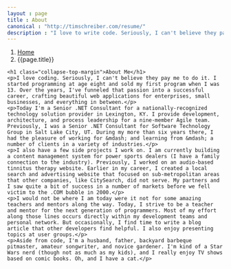 ```yaml
---
layout : page
title : About
canonical : "http://timschreiber.com/resume/"
description : "I love to write code. Seriously, I can't believe they pay me to do it. I craft beautiful web applications for enterprises, small businesses, and everything in between."
---
```


<ol class="breadcrumb">
	<li><a href="/">Home</a></li>
	<li>{{page.title}}</li>
</ol>

<div class="col-xs-12">

	<h1 class="collapse-top-margin">About Me</h1>
	<p>I love coding. Seriously, I can't believe they pay me to do it. I started programming at age eight and sold my first program when I was 13. Over the years, I've funneled that passion into a successful career, crafting beautiful web applications for enterprises, small businesses, and everything in between.</p>
	<p>Today I'm a Senior .NET Consultant for a nationally-recognized technology solution provider in Lexington, KY. I provide development, architecture, and process leadership for a nine-member Agile team. Previously, I was a Senior .NET Consultant for Software Technology Group in Salt Lake City, UT. During my more than six years there, I had the pleasure of working for &mdash; and learning from &mdash; a number of clients in a variety of industries.</p>
	<p>I also have a few side projects I work on. I am currently building a content management system for power sports dealers (I have a family connection to the industry). Previously, I worked on an audio-based tinnitus therapy website. Earlier in my career, I created a local search and advertising website that focused on sub-metropolitan areas that other companies, like CitySearch, did not serve. My partners and I saw quite a bit of success in a number of markets before we fell victim to the .COM bubble in 2000.</p> 
	<p>I would not be where I am today were it not for some amazing teachers and mentors along the way. Today, I strive to be a teacher and mentor for the next generation of programmers. Most of my effort along those lines occurs directly within my development teams and personal network. But occasionally, I find time to write a blog article that other developers find helpful. I also enjoy presenting topics at user groups.</p>
	<p>Aside from code, I'm a husband, father, backyard barbeque pitmaster, amateur songwriter, and novice gardener. I'm kind of a Star Wars nerd (though not as much as my kids), and I really enjoy TV shows based on comic books. Oh, and I have a cat.</p>

</div>